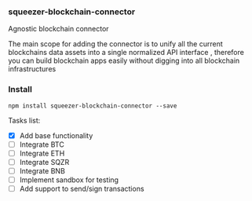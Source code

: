 ### squeezer-blockchain-connector
Agnostic blockchain connector

The main scope for adding the connector is to unify all the current blockchains data assets into a single normalized API interface , therefore you can build blockchain apps easily without digging into all blockchain  infrastructures 

### Install

`npm install squeezer-blockchain-connector --save`

Tasks list:

- [x] Add base functionality
- [ ] Integrate BTC
- [ ] Integrate ETH
- [ ] Integrate SQZR
- [ ] Integrate BNB
- [ ] Implement sandbox for testing
- [ ] Add support to send/sign transactions